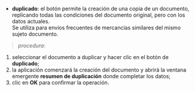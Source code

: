- **duplicado**: el botón permite la creación de una copia de un documento, replicando todas las condiciones del documento original, pero con los datos actuales.  
Se utiliza para envíos frecuentes de mercancías similares del mismo sujeto documento.

> *procedura*:  
1. seleccionar el documento a duplicar y hacer clic en el botón de **duplicado**;  
2. la aplicación comenzará la creación del documento y abrirá la ventana emergente **resumen de duplicación** donde completar los datos;  
3. clic en **OK** para confirmar la operación.